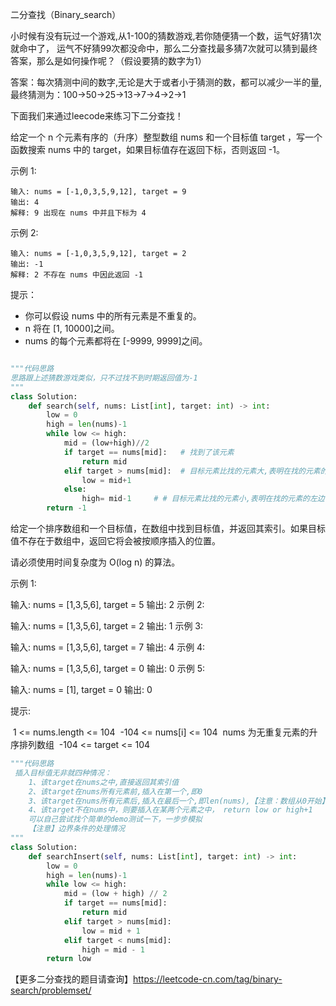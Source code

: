 二分查找（Binary_search）

​	小时候有没有玩过一个游戏,从1-100的猜数游戏,若你随便猜一个数，运气好猜1次就命中了， 运气不好猜99次都没命中，那么二分查找最多猜7次就可以猜到最终答案，那么是如何操作呢？（假设要猜的数字为1）

答案：每次猜测中间的数字,无论是大于或者小于猜测的数，都可以减少一半的量,  最终猜测为：100->50->25->13->7->4->2->1

下面我们来通过leecode来练习下二分查找！

[题目链接]: https://leetcode-cn.com/problems/binary-search/

给定一个 n 个元素有序的（升序）整型数组 nums 和一个目标值 target  ，写一个函数搜索 nums 中的 target，如果目标值存在返回下标，否则返回 -1。

示例 1:

```text
输入: nums = [-1,0,3,5,9,12], target = 9     
输出: 4       
解释: 9 出现在 nums 中并且下标为 4     
```

示例 2:

```text
输入: nums = [-1,0,3,5,9,12], target = 2     
输出: -1        
解释: 2 不存在 nums 中因此返回 -1        
```

提示：

- 你可以假设 nums 中的所有元素是不重复的。
- n 将在 [1, 10000]之间。
- nums 的每个元素都将在 [-9999, 9999]之间。

```python

"""代码思路
思路跟上述猜数游戏类似，只不过找不到时期返回值为-1
"""
class Solution:
    def search(self, nums: List[int], target: int) -> int:
        low = 0
        high = len(nums)-1
        while low <= high:
            mid = (low+high)//2
            if target == nums[mid]:   # 找到了该元素
                return mid
            elif target > nums[mid]:  # 目标元素比找的元素大,表明在找的元素的右边
                low = mid+1
            else:
                high= mid-1		# # 目标元素比找的元素小,表明在找的元素的左边
        return -1
```



[题目链接]: https://leetcode-cn.com/problems/search-insert-position/

给定一个排序数组和一个目标值，在数组中找到目标值，并返回其索引。如果目标值不存在于数组中，返回它将会被按顺序插入的位置。

请必须使用时间复杂度为 O(log n) 的算法。

示例 1:

输入: nums = [1,3,5,6], target = 5
输出: 2
示例 2:

输入: nums = [1,3,5,6], target = 2
输出: 1
示例 3:

输入: nums = [1,3,5,6], target = 7
输出: 4
示例 4:

输入: nums = [1,3,5,6], target = 0
输出: 0
示例 5:

输入: nums = [1], target = 0
输出: 0

提示:

​	1 <= nums.length <= 104
​	-104 <= nums[i] <= 104
​	nums 为无重复元素的升序排列数组
​	-104 <= target <= 104

```python
"""代码思路
 插入目标值无非就四种情况：
    1、该target在nums之中,直接返回其索引值
    2、该target在nums所有元素前,插入在第一个,即0
    3、该target在nums所有元素后,插入在最后一个,即len(nums),【注意：数组从0开始】
    4、该target不在nums中，则要插入在某两个元素之中， return low or high+1
    可以自己尝试找个简单的demo测试一下，一步步模拟
    【注意】边界条件的处理情况
"""
class Solution:
    def searchInsert(self, nums: List[int], target: int) -> int:
        low = 0
        high = len(nums)-1
        while low <= high:
            mid = (low + high) // 2
            if target == nums[mid]:
                return mid
            elif target > nums[mid]:
                low = mid + 1
            elif target < nums[mid]:
                high = mid - 1
        return low


```

【更多二分查找的题目请查询】https://leetcode-cn.com/tag/binary-search/problemset/

